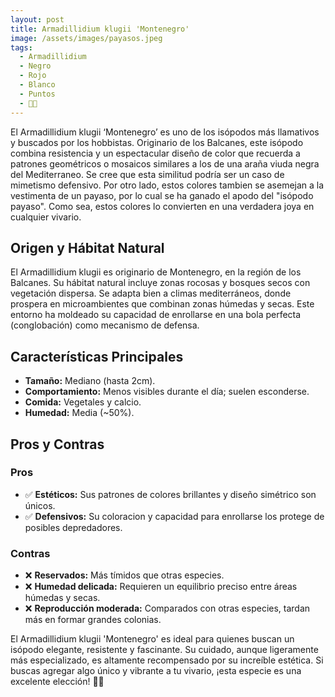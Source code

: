 ```yaml
---
layout: post
title: Armadillidium klugii 'Montenegro'
image: /assets/images/payasos.jpeg
tags:
  - Armadillidium
  - Negro
  - Rojo
  - Blanco
  - Puntos
  - 🤑🤑
---
```


El Armadillidium klugii ‘Montenegro’ es uno de los isópodos más llamativos y buscados por los hobbistas. Originario de los Balcanes, este isópodo combina resistencia y un espectacular diseño de color que recuerda a patrones geométricos o mosaicos similares a los de una araña viuda negra del Mediterraneo. Se cree que esta similitud podría ser un caso de mimetismo defensivo. Por otro lado, estos colores tambien se asemejan a la vestimenta de un payaso, por lo cual se ha ganado el apodo del "isópodo payaso". Como sea, estos colores lo convierten en una verdadera joya en cualquier vivario.

## Origen y Hábitat Natural
El Armadillidium klugii es originario de Montenegro, en la región de los Balcanes. Su hábitat natural incluye zonas rocosas y bosques secos con vegetación dispersa. Se adapta bien a climas mediterráneos, donde prospera en microambientes que combinan zonas húmedas y secas. Este entorno ha moldeado su capacidad de enrollarse en una bola perfecta (conglobación) como mecanismo de defensa.

## Características Principales
- **Tamaño:** Mediano (hasta 2cm).
- **Comportamiento:** Menos visibles durante el día; suelen esconderse.
- **Comida:** Vegetales y calcio.
- **Humedad:** Media (~50%).

## Pros y Contras
### Pros
- ✅ **Estéticos:** Sus patrones de colores brillantes y diseño simétrico son únicos.
- ✅ **Defensivos:** Su coloracion y capacidad para enrollarse los protege de posibles depredadores.

### Contras
- ❌ **Reservados:** Más tímidos que otras especies.
- ❌ **Humedad delicada:** Requieren un equilibrio preciso entre áreas húmedas y secas.
- ❌ **Reproducción moderada:** Comparados con otras especies, tardan más en formar grandes colonias.

El Armadillidium klugii 'Montenegro' es ideal para quienes buscan un isópodo elegante, resistente y fascinante. Su cuidado, aunque ligeramente más especializado, es altamente recompensado por su increíble estética. Si buscas agregar algo único y vibrante a tu vivario, ¡esta especie es una excelente elección! 🤡✨
